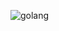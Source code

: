 ![golang](https://github.com/SuperexMack/goLang_Playlist/assets/146699961/d8eb8fe4-acaf-4f10-a43a-3f231eadd9d2)
